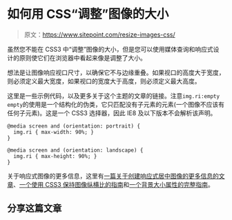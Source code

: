 # 如何用 CSS“调整”图像的大小

> 原文：<https://www.sitepoint.com/resize-images-css/>

虽然您不能在 CSS3 中“调整”图像的大小，但是您可以使用媒体查询和响应式设计的原则使它们在浏览器中看起来像是调整了大小。

想法是让图像响应视口尺寸，以确保它不与边缘重叠。如果视口的高度大于宽度，则必须定义最大宽度，如果视口的宽度大于高度，则必须定义最大高度。

这里是一些示例代码，以及更多关于这个主题的文章的链接。注意`img.ri:empty` `empty`的使用是一个结构化的伪类，它只匹配没有子元素的元素(一个图像不应该有任何子元素)。这是一个 CSS3 选择器，因此 IE8 及以下版本不会解析该声明。

```
@media screen and (orientation: portrait) {
  img.ri { max-width: 90%; }
}

@media screen and (orientation: landscape) {
  img.ri { max-height: 90%; }
}
```

关于响应式图像的更多信息，这里有[一篇关于创建响应式居中图像的更多信息的文章](https://www.sitepoint.com/css3-responsive-centered-image/)、[一个使用 CSS3 保持图像纵横比的指南](https://www.sitepoint.com/maintain-image-aspect-ratios-responsive-web-design/)和[一个背景大小属性的完整指南](https://www.sitepoint.com/css3-background-size-property/)。

## 分享这篇文章